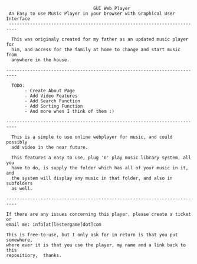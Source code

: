                                      GUI Web Player
     An Easy to use Music Player in your browser with Graphical User Interface
     -------------------------------------------------------------------------
      
      This was originaly created for my father as an updated music player for
      him, and access for the family at home to change and start music from
      anywhere in the house.
      
    --------------------------------------------------------------------------
    
      TODO:
           - Create About Page
           - Add Video Features
           - Add Search Function
           - Add Sorting Function
           - And more when I think of them :)
      
    --------------------------------------------------------------------------
    
      This is a simple to use online webplayer for music, and could possibly
      add video in the near future.
      
      This features a easy to use, plug 'n' play music library system, all you
      have to do, is supply the folder which has all of your music in it, and 
      the system will display any music in that folder, and also in subfolders
      as well.
      
    --------------------------------------------------------------------------
    
    If there are any issues concerning this player, please create a ticket or
    email me: info[at]lestergame[dot]com
    
    This is free-to-use, but I only ask for in return is that you put somewhere,
    where ever it is that you use the player, my name and a link back to this
    repositiory,  thanks.

